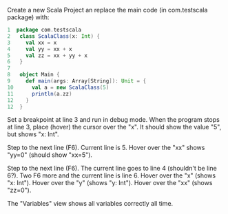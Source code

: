 Create a new Scala Project an replace the main code (in com.testscala package) with:
```scala
1  package com.testscala
2   class ScalaClass(x: Int) {
3     val xx = x
4     val yy = xx + x
5     val zz = xx + yy + x
6   }
7
8   object Main {
9     def main(args: Array[String]): Unit = {  
10      val a = new ScalaClass(5)
11      println(a.zz)
12    } 
12  }
```
Set a breakpoint at line 3 and run in debug mode. When the program stops at line 3, place (hover) the cursor over the "x". It should show the value "5", but shows "x: Int". 

Step to the next line (F6).  Current line is 5. Hover over the "xx" shows "yy=0" (should show "xx=5").

Step to the next line (F6). The current line goes to line 4 (shouldn't be line 6?). Two F6 more and the current line is line 6.
Hover over the "x" (shows "x: Int"). Hover over the "y" (shows "y: Int"). Hover over the "xx" (shows "zz=0").


The "Variables" view shows all variables correctly all time.

